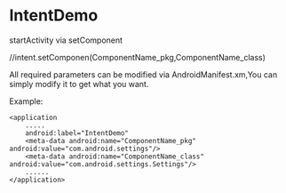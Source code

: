 # IntentDemo

startActivity via setComponent

//intent.setComponen(ComponentName_pkg,ComponentName_class)


All required parameters can be modified via AndroidManifest.xm,You can simply modify it to get what you want.

Example:

    <application
        .....        
        android:label="IntentDemo"
        <meta-data android:name="ComponentName_pkg" android:value="com.android.settings"/>
        <meta-data android:name="ComponentName_class" android:value="com.android.settings.Settings"/>
        ......     
    </application>
